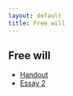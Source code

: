 ```yaml
---
layout: default
title: Free will
---
```


## Free will


+ [Handout](Handout1)
+ [Essay 2](Essay)


